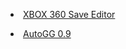 <p><li><a href="https://digiex.net/attachments/xbox-save-editor-zip.7384/"/>XBOX 360 Save Editor</a></li></p>
<p><li><a href="http://download.digiex.net/Consoles/Xbox360/AppsPC/AutoGG_0.9.rar"/>AutoGG 0.9</a></li></p>
